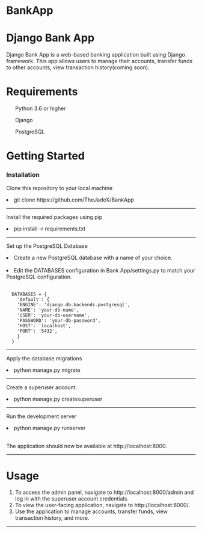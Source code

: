 # BankApp
<h1> Django Bank App </h1>

Django Bank App is a web-based banking application built using Django framework. This app allows users to manage their accounts, transfer funds to other accounts, view transaction history(coming soon).

<h1> Requirements </h1>
    <ul>Python 3.6 or higher</ul>
    <ul>Django</ul>
    <ul>PostgreSQL</ul>
  
<h1> Getting Started </h1>
  <h3>Installation</h3>
      <p>Clone this repository to your local machine</p>
      <li>git clone https://github.com/TheJadeX/BankApp <br></li>
      <hr>

Install the required packages using pip
<li>pip install -r requirements.txt <br></li>
<hr>

<p>Set up the PostgreSQL Database</p>
<li>Create a new PostgreSQL database with a name of your choice. </li> <br>
<li>Edit the DATABASES configuration in Bank App/settings.py to match your PostgreSQL configuration.</li> <br>

      DATABASES = { 
        'default': {
        'ENGINE': 'django.db.backends.postgresql',
        'NAME': 'your-db-name',
        'USER': 'your-db-username',
        'PASSWORD': 'your-db-password',
        'HOST': 'localhost',
        'PORT': '5432',
        }
      }
    
<hr>

<p>Apply the database migrations</p>

<li>python manage.py migrate</li> <hr>
        
<p>Create a superuser account.</p>

<li>python manage.py createsuperuser</li> <hr>

<p>Run the development server</p>
<li> python manage.py runserver</li> <br>
<p>The application should now be available at http://localhost:8000.</p> <hr>

<h1>Usage</h1>
    <ol>
        <li>To access the admin panel, navigate to http://localhost:8000/admin and log in with the superuser account credentials.</li>
        <li>To view the user-facing application, navigate to http://localhost:8000/.</li>
        <li>Use the application to manage accounts, transfer funds, view transaction history, and more.</li>
    </ol> <hr>

  
